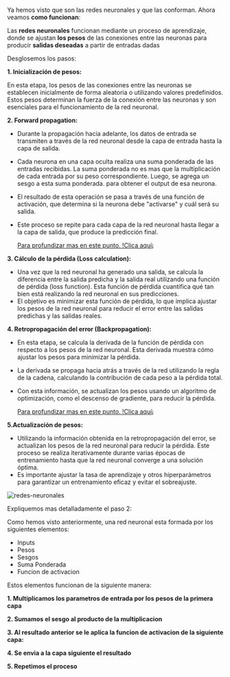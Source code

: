 Ya hemos visto que son las redes neuronales y que las conforman. Ahora veamos **como funcionan**: 

Las **redes neuronales** funcionan mediante un proceso de aprendizaje, donde se ajustan **los pesos** de las conexiones entre las neuronas para producir **salidas deseadas** a partir de entradas dadas

Desglosemos los pasos:

**1. Inicialización de pesos:** 

En esta etapa, los pesos de las conexiones entre las neuronas se establecen inicialmente de forma aleatoria o utilizando valores predefinidos. Estos pesos determinan la fuerza de la conexión entre las neuronas y son esenciales para el funcionamiento de la red neuronal.


      
**2. Forward propagation:** 

   - Durante la propagación hacia adelante, los datos de entrada se transmiten a través de la red neuronal desde la capa de entrada hasta la capa de salida.
   - Cada neurona en una capa oculta realiza una suma ponderada de las entradas recibidas. La suma ponderada no es mas que la multiplicación de cada entrada por su peso correspondiente. Luego, se agrega un sesgo a esta suma ponderada. para obtener el output de esa neurona.
   - El resultado de esta operación se pasa a través de una función de activación, que determina si la neurona debe "activarse" y cuál será su salida.
   - Este proceso se repite para cada capa de la red neuronal hasta llegar a la capa de salida, que produce la predicción final.
     
     [Para profundizar mas en este punto. !Clica aquí¡](/ESP/paso2.md)
     
**3. Cálculo de la pérdida (Loss calculation):**

   - Una vez que la red neuronal ha generado una salida, se calcula la diferencia entre la salida predicha y la salida real utilizando una función de pérdida (loss function). Esta función de pérdida cuantifica qué tan bien está realizando la red neuronal en sus predicciones.
   - El objetivo es minimizar esta función de pérdida, lo que implica ajustar los pesos de la red neuronal para reducir el error entre las salidas predichas y las salidas reales.

     
**4. Retropropagación del error (Backpropagation):** 

- En esta etapa, se calcula la derivada de la función de pérdida con respecto a los pesos de la red neuronal. Esta derivada muestra cómo ajustar los pesos para minimizar la pérdida.
- La derivada se propaga hacia atrás a través de la red utilizando la regla de la cadena, calculando la contribución de cada peso a la pérdida total.
- Con esta información, se actualizan los pesos usando un algoritmo de optimización, como el descenso de gradiente, para reducir la pérdida.
     
     [Para profundizar mas en este punto. !Clica aquí¡](/ESP/paso4.md)
     
**5.Actualización de pesos:** 

   - Utilizando la información obtenida en la retropropagación del error, se actualizan los pesos de la red neuronal para reducir la pérdida. Este proceso se realiza iterativamente durante varias épocas de entrenamiento hasta que la red neuronal converge a una solución óptima.
   - Es importante ajustar la tasa de aprendizaje y otros hiperparámetros para garantizar un entrenamiento eficaz y evitar el sobreajuste.

![redes-neuronales](https://github.com/ManuelMorenoNeria/NeuralNetworks/assets/114908218/8920a051-1826-4185-a2eb-27cf05ccbb6a)



Expliquemos mas detalladamente el paso 2:

Como hemos visto anteriormente, una red neuronal esta formada por los siguientes elementos:
- Inputs
- Pesos
- Sesgos
- Suma Ponderada
- Funcion de activacion

Estos elementos funcionan de la siguiente manera:

**1. Multiplicamos los parametros de entrada por los pesos de la primera capa** 

**2. Sumamos el sesgo al producto de la multiplicacion** 

**3. Al resultado anterior se le aplica la funcion de activacion de la siguiente capa:** 

**4. Se envia a la capa siguiente el resultado**

**5. Repetimos el proceso**
